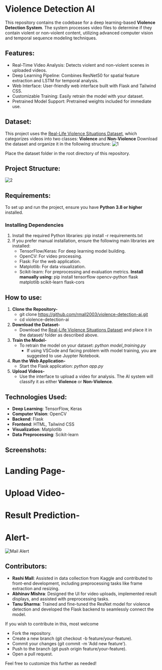 # Violence Detection AI
This repository contains the codebase for a deep learning-based **Violence Detection System**. The system processes video files to determine if they contain violent or non-violent content, utilizing advanced computer vision and temporal sequence modeling techniques.

## Features:
- Real-Time Video Analysis: Detects violent and non-violent scenes in uploaded videos.
- Deep Learning Pipeline: Combines ResNet50 for spatial feature extraction and LSTM for temporal analysis.
- Web Interface: User-friendly web interface built with Flask and Tailwind CSS.
- Customizable Training: Easily retrain the model with your dataset.
- Pretrained Model Support: Pretrained weights included for immediate use.

## Dataset:
This project uses the [Real-Life Violence Situations Dataset](https://www.kaggle.com/datasets/mohamedmustafa/real-life-violence-situations-dataset), which categorizes videos into two classes:
**Violence** and **Non-Violence**
Download the dataset and organize it in the following structure:
![1](https://github.com/user-attachments/assets/fa8997d8-9666-463f-a650-7a747e8a9fcb)

Place the dataset folder in the root directory of this repository.

## Project Structure:
![2](https://github.com/user-attachments/assets/d71fcabe-27c8-40b3-be25-24450be3a43e)

## Requirements:
To set up and run the project, ensure you have **Python 3.8 or higher** installed.
### Installing Dependencies
1. Install the required Python libraries:
   pip install -r requirements.txt
2. If you prefer manual installation, ensure the following main libraries are installed:
   - TensorFlow/Keras: For deep learning model building.
   - OpenCV: For video processing.
   - Flask: For the web application.
   - Matplotlib: For data visualization.
   - Scikit-learn: For preprocessing and evaluation metrics.
   **Install manually using:**
     pip install tensorflow opencv-python flask matplotlib scikit-learn flask-cors

## How to use:
1. **Clone the Repository-**
   - git clone https://github.com/rmall2003/violence-detection-ai.git
   - cd violence-detection-ai
3. **Download the Dataset-**
   - Download the [Real-Life Violence Situations Dataset](https://www.kaggle.com/datasets/mohamedmustafa/real-life-violence-situations-dataset) and place it in the dataset/ folder as described above.
4. **Train the Model-**
   - To retrain the model on your dataset: *python model_training.py*
     - If using VSCode and facing problem with model training, you are suggested to use Juypter Notebook.
5. **Run the Web Application-**
   - Start the Flask application: *python app.py*
6. **Upload Videos-**
   - Use the interface to upload a video for analysis. The AI system will classify it as either **Violence** or **Non-Violence**.

## Technologies Used:
- **Deep Learning**: TensorFlow, Keras
- **Computer Vision**: OpenCV
- **Backend**: Flask
- **Frontend**: HTML, Tailwind CSS
- **Visualization**: Matplotlib
- **Data Preprocessing**: Scikit-learn
## Screenshots:
# Landing Page-

# Upload Video- 
# Result Prediction-

# Alert-
![Mail Alert](https://github.com/user-attachments/assets/daaea649-e897-42e9-8e9b-d47124983631)

## Contributors:
- **Rashi Mall**: Assisted in data collection from Kaggle and contributed to front-end development, including preprocessing tasks like frame extraction and resizing.
- **Abhinav Mishra**: Designed the UI for video uploads, implemented result displays, and assisted with preprocessing tasks.
- **Tanu Sharma**: Trained and fine-tuned the ResNet model for violence detection and developed the Flask backend to seamlessly connect the model.

If you wish to contribute in this, most welcome
- Fork the repository.
- Create a new branch (git checkout -b feature/your-feature).
- Commit your changes (git commit -m 'Add new feature').
- Push to the branch (git push origin feature/your-feature).
- Open a pull request.


Feel free to customize this further as needed!
